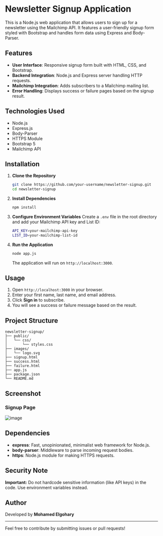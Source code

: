 # Newsletter Signup Application

This is a Node.js web application that allows users to sign up for a newsletter using the Mailchimp API. It features a user-friendly signup form styled with Bootstrap and handles form data using Express and Body-Parser.

## Features

- **User Interface**: Responsive signup form built with HTML, CSS, and Bootstrap.
- **Backend Integration**: Node.js and Express server handling HTTP requests.
- **Mailchimp Integration**: Adds subscribers to a Mailchimp mailing list.
- **Error Handling**: Displays success or failure pages based on the signup result.

## Technologies Used

- Node.js
- Express.js
- Body-Parser
- HTTPS Module
- Bootstrap 5
- Mailchimp API

## Installation

1. **Clone the Repository**
   ```bash
   git clone https://github.com/your-username/newsletter-signup.git
   cd newsletter-signup
   ```

2. **Install Dependencies**
   ```bash
   npm install
   ```

3. **Configure Environment Variables**
   Create a `.env` file in the root directory and add your Mailchimp API key and List ID:
   ```bash
   API_KEY=your-mailchimp-api-key
   LIST_ID=your-mailchimp-list-id
   ```

4. **Run the Application**
   ```bash
   node app.js
   ```
   The application will run on `http://localhost:3000`.

## Usage

1. Open `http://localhost:3000` in your browser.
2. Enter your first name, last name, and email address.
3. Click **Sign in** to subscribe.
4. You will see a success or failure message based on the result.

## Project Structure

```
newsletter-signup/
├── public/
│   └── css/
│       └── styles.css
├── images/
│   └── logo.svg
├── signup.html
├── success.html
├── failure.html
├── app.js
├── package.json
└── README.md
```

## Screenshot

### Signup Page
![image](https://github.com/user-attachments/assets/ace4db71-e2a1-4d35-95bd-7f8284b91e9e)



## Dependencies

- **express**: Fast, unopinionated, minimalist web framework for Node.js.
- **body-parser**: Middleware to parse incoming request bodies.
- **https**: Node.js module for making HTTPS requests.

## Security Note

**Important:** Do not hardcode sensitive information (like API keys) in the code. Use environment variables instead.

## Author

Developed by **Mohamed Elgohary**

---

Feel free to contribute by submitting issues or pull requests!

